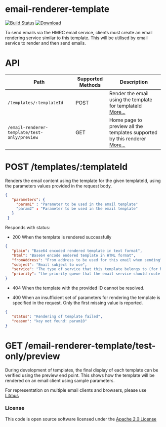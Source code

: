 # email-renderer-template

[![Build Status](https://travis-ci.org/hmrc/email-renderer-template.svg)](https://travis-ci.org/hmrc/email-renderer-template) [ ![Download](https://api.bintray.com/packages/hmrc/releases/email-renderer-template/images/download.svg) ](https://bintray.com/hmrc/releases/email-renderer-template/_latestVersion)

To send emails via the HMRC email service, clients must create an email rendering service similar to this template.
This will be utilised by email service to render and then send emails.

# API
| **Path**                     | **Supported Methods** | **Description** |
| ---------------------------- | --------------------- | --------------- |
| ```/templates/:templateId``` | POST                  | Render the email using the template for templateId [More...](#post-templatestemplateId) |
| ```/email-renderer-template/test-only/preview``` | GET                   | Home page to preview all the templates supported by this renderer [More...](#get-email-renderer-templatetest-onlypreview) |

# POST /templates/:templateId
 
 Renders the email content using the template for the given templateId, using the parameters values provided in the request body.
 
 ``` json
 {
    "parameters": {
      "param1" : "Parameter to be used in the email template"
      "param2" : "Parameter to be used in the email template"
    }
  }
  ```

Responds with status:

* 200 When the template is rendered successfully

 ```json
{
    "plain": "Base64 encoded rendered template in text format",
    "html": "Base64 encode endered template in HTML format",
    "fromAddress": "From address to be used for this email when sending",
    "subject": "Email subject to use", 
    "service": "The type of service that this template belongs to (for hmrc, this corresponds to regime, i.e. sa/paye/etc)",
    "priority": "the priority queue that the email service should route the message to { urgent|standard|background }"
}
 ```
* 404 When the template with the provided ID cannot be resolved.
 
* 400 When an insufficient set of parameters for rendering the template is specified in the request. Only the first missing value is reported.

 ```json
{
    "status": "Rendering of template failed",
    "reason": "key not found: param10"
}
 ```

# GET /email-renderer-template/test-only/preview

During development of templates, the final display of each template can be verified using the preview end point. 
This shows how the template will be rendered on an email client using sample parameters.

For representation on multiple email clients and browsers, please use [Litmus](https://litmus.com/email-testing)

### License

This code is open source software licensed under the [Apache 2.0 License]("http://www.apache.org/licenses/LICENSE-2.0.html")
